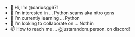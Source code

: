 - 👋 Hi, I’m @dariusgg671 
- 👀 I’m interested in ... Python scams aka nitro gens
- 🌱 I’m currently learning ... Python
- 💞️ I’m looking to collaborate on ... Nothin
- 📫 How to reach me ... @justarandom.person. on discord!

<!---
dariusgg671/dariusgg671 is a ✨ special ✨ repository because its `README.md` (this file) appears on your GitHub profile.
You can click the Preview link to take a look at your changes.
--->
